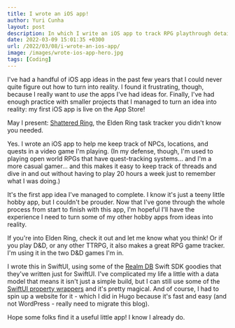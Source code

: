 ```yaml
---
title: I wrote an iOS app!
author: Yuri Cunha
layout: post
description: In which I write an iOS app to track RPG playthrough details.
date: 2022-03-09 15:01:35 +0300
url: /2022/03/08/i-wrote-an-ios-app/
image: /images/wrote-ios-app-hero.jpg
tags: [Coding]
---
```


I've had a handful of iOS app ideas in the past few years that I could never quite figure out how to turn into reality. I found it frustrating, though, because I really want to _use_ the apps I've had ideas for. Finally, I've had enough practice with smaller projects that I managed to turn an idea into reality: my first iOS app is live on the App Store!

May I present: [Shattered Ring][1], the Elden Ring task tracker you didn't know you needed.

Yes. I wrote an iOS app to help me keep track of NPCs, locations, and quests in a video game I'm playing. (In my defense, though, I'm used to playing open world RPGs that have quest-tracking systems... and I'm a more casual gamer... and this makes it easy to keep track of threads and dive in and out without having to play 20 hours a week just to remember what I was doing.)

It's the first app idea I've managed to complete. I know it's just a teeny little hobby app, but I couldn't be prouder. Now that I've gone through the whole process from start to finish with this app, I'm hopeful I'll have the experience I need to turn some of my other hobby apps from ideas into reality.

If you're into Elden Ring, check it out and let me know what you think! Or if you play D&D, or any other TTRPG, it also makes a great RPG game tracker. I'm using it in the two D&D games I'm in.

I wrote this in SwiftUI, using some of the [Realm DB][2] Swift SDK goodies that they've written just for SwiftUI. I've complicated my life a little with a data model that means it isn't just a simple build, but I can still use some of the [SwiftUI property wrappers][3] and it's pretty magical. And of course, I had to spin up a website for it - which I did in Hugo because it's fast and easy (and not WordPress - really need to migrate this blog).

Hope some folks find it a useful little app! I know I already do.

[1]: https://shatteredring.com
[2]: https://realm.io
[3]: https://docs.mongodb.com/realm/sdk/swift/examples/swiftui-guide/
